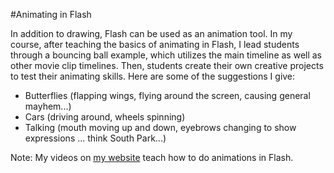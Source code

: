 #Animating in Flash

In addition to drawing, Flash can be used as an animation tool. In my course, after teaching the basics of animating in Flash, I lead students through a bouncing ball example, which utilizes the main timeline as well as other movie clip timelines. Then, students create their own creative projects to test their animating skills. Here are some of the suggestions I give:

* Butterflies (flapping wings, flying around the screen, causing general mayhem...)
* Cars (driving around, wheels spinning)
* Talking (mouth moving up and down, eyebrows changing to show expressions ... think South Park...)

Note: My videos on [my website](http://christensenacademy.org) teach how to do animations in Flash.

